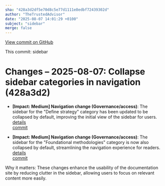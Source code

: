 ```yaml
---
sha: "428a3d2df5e70d8c5e77d1111e8edbf72439302d"
author: "TheTrustedAdvisor"
date: "2025-08-07 14:01:29 +0100"
subject: "sidebar"
merge: false
---
```


[View commit on GitHub](https://github.com/TheTrustedAdvisor/FabricAdoptionFramework/commit/428a3d2df5e70d8c5e77d1111e8edbf72439302d)

This commit: sidebar

# Changes – 2025-08-07: Collapse sidebar categories in navigation (428a3d2)

- **[Impact: Medium] Navigation change (Governance/access)**: The sidebar for the "Define strategy" category has been updated to be collapsed by default, improving the initial view of the sidebar for users.  
   [details](/docs/about/changes/2025-08-07-sidebar)  
   [commit](https://github.com/TheTrustedAdvisor/FabricAdoptionFramework/commit/428a3d2df5e70d8c5e77d1111e8edbf72439302d)  

- **[Impact: Medium] Navigation change (Governance/access)**: The sidebar for the "Foundational methodologies" category is now also collapsed by default, streamlining the navigation experience for readers.  
   [details](/docs/about/changes/2025-08-07-sidebar)  
   [commit](https://github.com/TheTrustedAdvisor/FabricAdoptionFramework/commit/428a3d2df5e70d8c5e77d1111e8edbf72439302d)  

Why it matters: These changes enhance the usability of the documentation site by reducing clutter in the sidebar, allowing users to focus on relevant content more easily.
